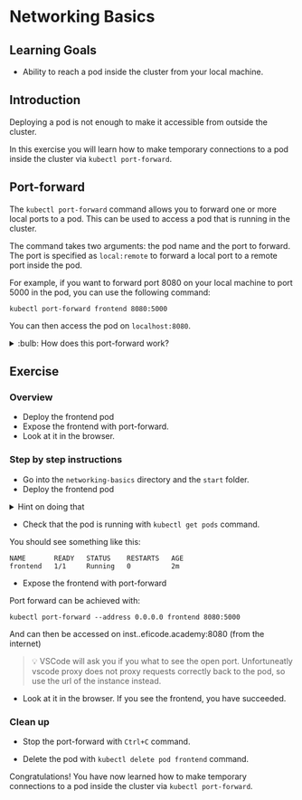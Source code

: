 # Networking Basics

## Learning Goals

- Ability to reach a pod inside the cluster from your local machine.

## Introduction

Deploying a pod is not enough to make it accessible from outside the cluster. 

In this exercise you will learn how to make temporary connections to a pod inside the cluster via `kubectl port-forward`.

## Port-forward

The `kubectl port-forward` command allows you to forward one or more local ports to a pod. This can be used to access a pod that is running in the cluster.

The command takes two arguments: the pod name and the port to forward. The port is specified as `local:remote` to forward a local port to a remote port inside the pod.

For example, if you want to forward port 8080 on your local machine to port 5000 in the pod, you can use the following command:

`kubectl port-forward frontend 8080:5000`

You can then access the pod on `localhost:8080`.

<details>
<summary>:bulb: How does this port-forward work?</summary>

Port forwarding is a network address translation that redirects internet packets form one IP address with specified port number to another IP:PORT set.

In Kubernetes `port-forwad` creates a tunnel between your local machine and Kubernetes cluster on the specified `IP:PORT` pairs in order to establish connection to the cluster. `kubectl port-forward` allows you to forward not only pods but also services, deployments and other.   

More informatin can be found from [here](https://kubernetes.io/docs/tasks/access-application-cluster/port-forward-access-application-cluster/)

</details>

## Exercise


### Overview

- Deploy the frontend pod
- Expose the frontend with port-forward.
- Look at it in the browser.


### Step by step instructions

* Go into the `networking-basics` directory and the `start` folder.
* Deploy the frontend pod 

<details>
<summary>Hint on doing that</summary>

You can use the `kubectl apply -f` command to deploy the pod. The pod is defined in the `frontend-pod.yaml` file.

</details>

* Check that the pod is running with `kubectl get pods` command.

You should see something like this:

```
NAME       READY   STATUS    RESTARTS   AGE
frontend   1/1     Running   0          2m
```

* Expose the frontend with port-forward

Port forward can be achieved with:

`kubectl port-forward --address 0.0.0.0 frontend 8080:5000` 

And can then be accessed on inst<number>.<prefix>.eficode.academy:8080 (from the internet)

> :bulb: VSCode will ask you if you what to see the open port. Unfortuneatly vscode proxy does not proxy requests correctly back to the pod, so use the url of the instance instead.

* Look at it in the browser.
If you see the frontend, you have succeeded.

### Clean up

* Stop the port-forward with `Ctrl+C` command.

* Delete the pod with `kubectl delete pod frontend` command.

Congratulations! You have now learned how to make temporary connections to a pod inside the cluster via `kubectl port-forward`.
